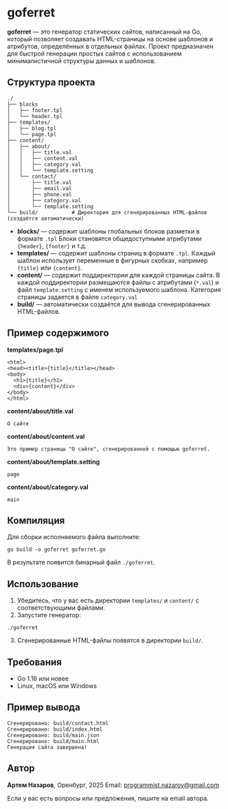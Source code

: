 # goferret

**goferret** — это генератор статических сайтов, написанный на Go, который позволяет создавать HTML-страницы на основе шаблонов и атрибутов, определённых в отдельных файлах. Проект предназначен для быстрой генерации простых сайтов с использованием минималистичной структуры данных и шаблонов.

## Структура проекта

```
./
├── blocks
│   ├── footer.tpl
│   └── header.tpl
├── templates/
│   ├── blog.tpl
│   └── page.tpl
├── content/
│   ├── about/
│   │   ├── title.val
│   │   ├── content.val
│   │   ├── category.val
│   │   └── template.setting
│   └── contact/
│       ├── title.val
│       ├── email.val
│       ├── phone.val
│       ├── category.val
│       └── template.setting
└── build/           # Директория для сгенерированных HTML-файлов (создаётся автоматически)
```
- **blocks/** — содержит шаблоны глобальных блоков разметки в формате `.tpl`
Блоки становятся общедоступными атрибутами `{header}`, `{footer}` и т.д.
- **templates/** — содержит шаблоны страниц в формате `.tpl`. Каждый шаблон использует переменные в фигурных скобках, например `{title}` или `{content}`.
- **content/** — содержит поддиректории для каждой страницы сайта. В каждой поддиректории размещаются файлы с атрибутами (`*.val`) и файл `template.setting` с именем используемого шаблона. Категория страницы задается в файле `category.val`
- **build/** — автоматически создаётся для вывода сгенерированных HTML-файлов.

## Пример содержимого

**templates/page.tpl**
```
<html>
<head><title>{title}</title></head>
<body>
  <h1>{title}</h1>
  <div>{content}</div>
</body>
</html>
```

**content/about/title.val**
```
О сайте
```

**content/about/content.val**
```
Это пример страницы "О сайте", сгенерированной с помощью goferret.
```

**content/about/template.setting**
```
page
```

**content/about/category.val**
```
main
```

## Компиляция

Для сборки исполняемого файла выполните:

```
go build -o goferret goferret.go
```

В результате появится бинарный файл `./goferret`.

## Использование

1. Убедитесь, что у вас есть директории `templates/` и `content/` с соответствующими файлами.
2. Запустите генератор:

```
./goferret
```

3. Сгенерированные HTML-файлы появятся в директории `build/`.

## Требования
- Go 1.16 или новее
- Linux, macOS или Windows

## Пример вывода

```
Сгенерировано: build/contact.html
Сгенерировано: build/index.html
Сгенерировано: build/main.json
Сгенерировано: build/main.html
Генерация сайта завершена!
```

## Автор

**Артем Назаров**, Оренбург, 2025
Email: programmist.nazarov@gmail.com

Если у вас есть вопросы или предложения, пишите на email автора.
